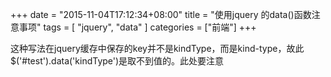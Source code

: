 +++
date = "2015-11-04T17:12:34+08:00"
title = "使用jquery 的data()函数注意事项"
tags = [ "jquery", "data" ]
categories = ["前端"]
+++

<div data-kindType="1" id="test"></div>

这种写法在jquery缓存中保存的key并不是kindType，而是kind-type，故此$('#test').data('kindType')是取不到值的。此处要注意